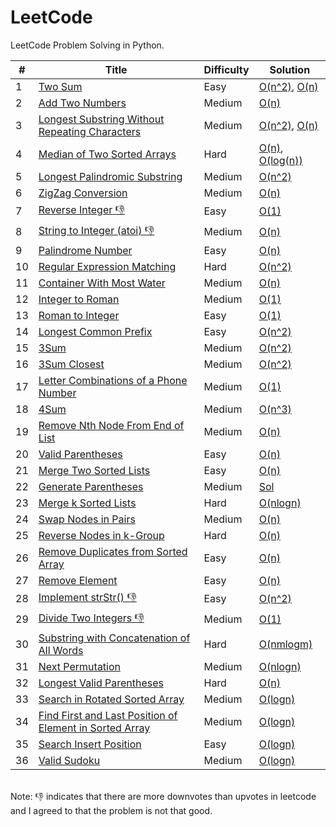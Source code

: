 # LeetCode

LeetCode Problem Solving in Python.

| # | Title | Difficulty | Solution |
|---| ----- | ---------- | -------- |
|1|[Two Sum](https://leetcode.com/problems/two-sum/) | Easy | [O(n^2)](problems/1-two-sum/solution-quadratic.py), [O(n)](problems/1-two-sum/solution-linear.py) |
|2|[Add Two Numbers](https://leetcode.com/problems/add-two-numbers/) | Medium | [O(n)](problems/2-add-two-numbers/solution-linear.py) |
|3|[Longest Substring Without Repeating Characters](https://leetcode.com/problems/longest-substring-without-repeating-characters/) | Medium | [O(n^2)](problems/3-longest-substring-without-repeating-characters/solution-quadratic.py), [O(n)](problems/3-longest-substring-without-repeating-characters/solution-linear.py) |
|4|[Median of Two Sorted Arrays](https://leetcode.com/problems/median-of-two-sorted-arrays/) | Hard | [O(n)](problems/4-median_of-two-sorted-arrays/solution-linear.py), [O(log(n))](problems/4-median_of-two-sorted-arrays/solution-logarithmic.py) |
|5|[Longest Palindromic Substring](https://leetcode.com/problems/longest-palindromic-substring/) | Medium | [O(n^2)](problems/5-longest-palindromic-substring/solution-quadratic.py) |
|6|[ZigZag Conversion](https://leetcode.com/problems/zigzag-conversion/)| Medium | [O(n)](problems/6-zigzag-conversion/solution-linear.py) |
|7|[Reverse Integer 👎](https://leetcode.com/problems/reverse-integer/)| Easy | [O(1)](problems/7-reverse-integer/solution-constant.py) |
|8|[String to Integer (atoi) 👎](https://leetcode.com/problems/string-to-integer-atoi/)| Medium | [O(n)](problems/8-string-to-integer-atoi/solution-linear.py) |
|9|[Palindrome Number](https://leetcode.com/problems/palindrome-number/)| Easy | [O(n)](problems/9-palindrome-number/solution-linear.py) |
|10|[Regular Expression Matching](https://leetcode.com/problems/regular-expression-matching/)| Hard | [O(n^2)](problems/10-regular-expression-matching/solution-quadratic.py) |
|11|[Container With Most Water](https://leetcode.com/problems/container-with-most-water/)| Medium | [O(n)](problems/11-container-with-most-water/solution-linear.py) |
|12|[Integer to Roman](https://leetcode.com/problems/integer-to-roman/)| Medium | [O(1)](problems/12-integer-to-roman/solution-constant.py) |
|13|[Roman to Integer](https://leetcode.com/problems/roman-to-integer/)| Easy | [O(1)](problems/13-roman-to-integer/solution-constant.py) |
|14|[Longest Common Prefix](https://leetcode.com/problems/longest-common-prefix/)| Easy | [O(n^2)](problems/14-longest-common-prefix/solution-quadratic.py) |
|15|[3Sum](https://leetcode.com/problems/3sum/)| Medium | [O(n^2)](problems/15-3sum/solution-quadratic.py) |
|16|[3Sum Closest](https://leetcode.com/problems/3sum-closest/)| Medium | [O(n^2)](problems/16-3sum-closest/solution-quadratic.py) |
|17|[Letter Combinations of a Phone Number](https://leetcode.com/problems/letter-combinations-of-a-phone-number/)| Medium | [O(1)](problems/17-letter-combinations-of-a-phone-number/solution-constant.py) |
|18|[4Sum](https://leetcode.com/problems/4sum/)| Medium | [O(n^3)](problems/18-4sum/solution-cubic.py) |
|19|[Remove Nth Node From End of List](https://leetcode.com/problems/remove-nth-node-from-end-of-list/)| Medium | [O(n)](problems/19-remove-nth-node-from-end-of-list/solution-linear.py) |
|20|[Valid Parentheses](https://leetcode.com/problems/valid-parentheses/)| Easy | [O(n)](problems/20-valid-parentheses/solution-linear.py) |
|21|[Merge Two Sorted Lists](https://leetcode.com/problems/merge-two-sorted-lists/)| Easy | [O(n)](problems/21-merge-two-sorted-lists/solution-linear.py) |
|22|[Generate Parentheses](https://leetcode.com/problems/generate-parentheses/)| Medium | [Sol](problems/22-generate-parentheses/solution.py) |
|23|[Merge k Sorted Lists](https://leetcode.com/problems/merge-k-sorted-lists/)| Hard | [O(nlogn)](problems/23-merge-k-sorted-lists/solution-nlogn.py) |
|24|[Swap Nodes in Pairs](https://leetcode.com/problems/swap-nodes-in-pairs/)| Medium | [O(n)](problems/24-swap-nodes-in-pairs/solution-linear.py) |
|25|[Reverse Nodes in k-Group](https://leetcode.com/problems/reverse-nodes-in-k-group/)| Hard | [O(n)](problems/25-reverse-nodes-in-k-group/solution-linear.py) |
|26|[Remove Duplicates from Sorted Array](https://leetcode.com/problems/remove-duplicates-from-sorted-array/)| Easy | [O(n)](problems/26-remove-duplicates-from-sorted-array/solution-linear.py) |
|27|[Remove Element](https://leetcode.com/problems/remove-element/)| Easy | [O(n)](problems/27-remove-element/solution-linear.py) |
|28|[Implement strStr() 👎](https://leetcode.com/problems/implement-strstr/)| Easy | [O(n^2)](problems/28-implement-strstr/solution-quadratic.py) |
|29|[Divide Two Integers 👎](https://leetcode.com/problems/divide-two-integers/)| Medium | [O(1)](problems/29-divide-two-integers/solution-constant.py) |
|30|[Substring with Concatenation of All Words](https://leetcode.com/problems/substring-with-concatenation-of-all-words/)| Hard | [O(nmlogm)](problems/30-substring-with-concatenation-of-all-words/solution-nmlogm.py) |
|31|[Next Permutation](https://leetcode.com/problems/next-permutation/)| Medium | [O(nlogn)](problems/31-next-permutation/solution-nlogn.py) |
|32|[Longest Valid Parentheses](https://leetcode.com/problems/longest-valid-parentheses/)| Hard | [O(n)](problems/32-longest-valid-parentheses/solution-linear.py) |
|33|[Search in Rotated Sorted Array](https://leetcode.com/problems/search-in-rotated-sorted-array/)| Medium | [O(logn)](problems/33-search-in-rotated-sorted-array/solution-logarithmic.py) |
|34|[Find First and Last Position of Element in Sorted Array](https://leetcode.com/problems/find-first-and-last-position-of-element-in-sorted-array/)| Medium | [O(logn)](problems/34-find-first-and-last-position-of-element-in-sorted-array/solution-logarithmic.py) |
|35|[Search Insert Position](https://leetcode.com/problems/search-insert-position/)| Easy | [O(logn)](problems/35-search-insert-position/solution-logarithmic.py) |
|36|[Valid Sudoku](https://leetcode.com/problems/valid-sudoku/)| Medium | [O(logn)](problems/36-valid-sudoku/solution-logarithmic.py) |


<br>
Note: 👎 indicates that there are more downvotes than upvotes in leetcode and I agreed to that the problem is not that good.

